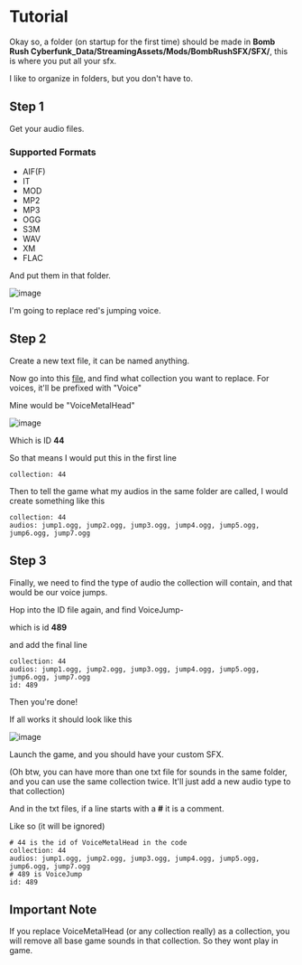 # Tutorial

Okay so, a folder (on startup for the first time) should be made in **Bomb Rush Cyberfunk_Data/StreamingAssets/Mods/BombRushSFX/SFX/**, this is where you put all your sfx.

I like to organize in folders, but you don't have to.

## Step 1

Get your audio files.

### Supported Formats
- AIF(F)
- IT
- MOD
- MP2
- MP3
- OGG
- S3M
- WAV
- XM
- FLAC

And put them in that folder.

![image](https://github.com/Kade-github/BombRushSFX/assets/26305836/bb0290b7-2dda-4cbb-bfda-49eb02d9fd19)

I'm going to replace red's jumping voice.

## Step 2

Create a new text file, it can be named anything.

Now go into this [file](https://github.com/Kade-github/BombRushSFX/blob/main/IDS.md), and find what collection you want to replace. For voices, it'll be prefixed with "Voice"

Mine would be "VoiceMetalHead"

![image](https://github.com/Kade-github/BombRushSFX/assets/26305836/5deea60b-46de-49e6-bd76-abb878506949)

Which is ID **44**

So that means I would put this in the first line

```
collection: 44
```

Then to tell the game what my audios in the same folder are called, I would create something like this

```
collection: 44
audios: jump1.ogg, jump2.ogg, jump3.ogg, jump4.ogg, jump5.ogg, jump6.ogg, jump7.ogg 
```

## Step 3

Finally, we need to find the type of audio the collection will contain, and that would be our voice jumps.

Hop into the ID file again, and find VoiceJump-

which is id **489**

and add the final line

```
collection: 44
audios: jump1.ogg, jump2.ogg, jump3.ogg, jump4.ogg, jump5.ogg, jump6.ogg, jump7.ogg 
id: 489
```

Then you're done!

If all works it should look like this

![image](https://i.imgur.com/tYfHhUf.png)

Launch the game, and you should have your custom SFX.

(Oh btw, you can have more than one txt file for sounds in the same folder, and you can use the same collection twice. It'll just add a new audio type to that collection)

And in the txt files, if a line starts with a **#** it is a comment.

Like so (it will be ignored)

```
# 44 is the id of VoiceMetalHead in the code
collection: 44
audios: jump1.ogg, jump2.ogg, jump3.ogg, jump4.ogg, jump5.ogg, jump6.ogg, jump7.ogg 
# 489 is VoiceJump
id: 489
```

## Important Note

If you replace VoiceMetalHead (or any collection really) as a collection, you will remove all base game sounds in that collection. So they wont play in game.
